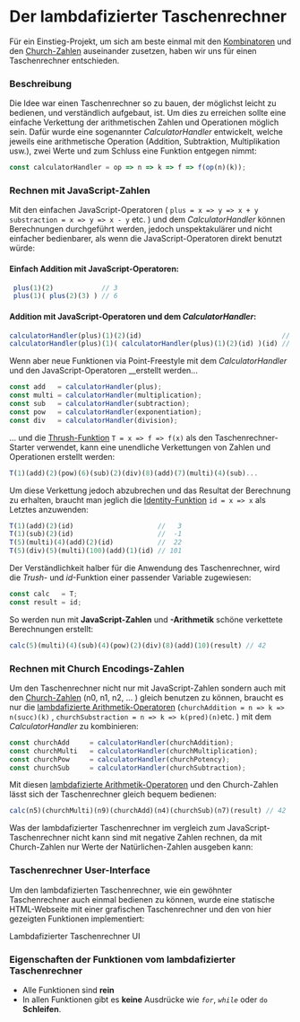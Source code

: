 # Der lambdafizierter Taschenrechner

Für ein Einstieg-Projekt, um sich am beste einmal mit den [Kombinatoren](einfache-kombinatoren.md) und den [Church-Zahlen](church-encodings-zahlen-und-boolesche-werte.md) auseinander zusetzen, haben wir uns für einen Taschenrechner entschieden.

### Beschreibung

Die Idee war einen Taschenrechner so zu bauen, der möglichst leicht zu bedienen, und verständlich aufgebaut, ist. Um dies zu erreichen sollte eine einfache Verkettung der arithmetischen Zahlen und Operationen möglich sein. Dafür wurde eine sogenannter _CalculatorHandler_ entwickelt, welche jeweils eine arithmetische Operation \(Addition, Subtraktion, Multiplikation usw.\), zwei Werte und zum Schluss eine Funktion entgegen nimmt:

```javascript
const calculatorHandler = op => n => k => f => f(op(n)(k));
```

### 

### Rechnen mit JavaScript-Zahlen

Mit den einfachen JavaScript-Operatoren \(  `plus = x => y => x + y`   `substraction = x => y => x - y` etc. \) und dem _CalculatorHandler_ können Berechnungen durchgeführt werden, jedoch unspektakulärer und nicht einfacher bedienbarer, als wenn die JavaScript-Operatoren direkt benutzt würde:

#### **Einfach Addition mit JavaScript-Operatoren:**

```javascript
 plus(1)(2)            // 3
 plus(1)( plus(2)(3) ) // 6 
```

#### **Addition mit JavaScript-Operatoren und dem** _**CalculatorHandler**_**:**

```javascript
calculatorHandler(plus)(1)(2)(id)                                   // 3
calculatorHandler(plus)(1)( calculatorHandler(plus)(1)(2)(id) )(id) // 6
```

Wenn aber neue Funktionen  via Point-Freestyle mit dem _CalculatorHandler_ und den JavaScript-Operatoren __erstellt werden... 

```javascript
const add   = calculatorHandler(plus);            
const multi = calculatorHandler(multiplication);  
const sub   = calculatorHandler(subtraction);
const pow   = calculatorHandler(exponentiation);
const div   = calculatorHandler(division);
```

... und die [Thrush-Funktion](einfache-kombinatoren.md) `T = x => f => f(x)`  als den Taschenrechner-Starter verwendet, kann eine unendliche Verkettungen von Zahlen und Operationen erstellt werden:

```javascript
T(1)(add)(2)(pow)(6)(sub)(2)(div)(8)(add)(7)(multi)(4)(sub)...
```

Um diese Verkettung jedoch abzubrechen und das Resultat der Berechnung zu erhalten, braucht man jeglich die [Identity-Funktion](einfache-kombinatoren.md) `id = x => x`  als Letztes anzuwenden:

```javascript
T(1)(add)(2)(id)                     //   3
T(1)(sub)(2)(id)                     //  -1
T(5)(multi)(4)(add)(2)(id)           //  22
T(5)(div)(5)(multi)(100)(add)(1)(id) // 101
```

Der Verständlichkeit halber für die Anwendung des Taschenrechner, wird die _Trush_- und _id_-Funktion einer passender Variable zugewiesen:

```javascript
const calc   = T;
const result = id;
```

So werden nun mit **JavaScript-Zahlen** und **-Arithmetik** schöne verkettete Berechnungen erstellt:

```javascript
calc(5)(multi)(4)(sub)(4)(pow)(2)(div)(8)(add)(10)(result) // 42
```



### Rechnen mit Church Encodings-Zahlen

Um den Taschenrechner nicht nur mit JavaScript-Zahlen sondern auch mit den [Church-Zahlen](church-encodings-zahlen-und-boolesche-werte.md) \(n0, n1, n2, ... \) gleich benutzen zu können, braucht es nur die [lambdafizierte Arithmetik-Operatoren](church-encodings-zahlen-und-boolesche-werte.md)  \(`churchAddition = n => k => n(succ)(k)` , `churchSubstraction = n => k => k(pred)(n)`etc. \)  mit dem _CalculatorHandler_ zu kombinieren:

```javascript
const churchAdd     = calculatorHandler(churchAddition);
const churchMulti   = calculatorHandler(churchMultiplication);
const churchPow     = calculatorHandler(churchPotency);
const churchSub     = calculatorHandler(churchSubtraction);
```

Mit diesen [lambdafizierte Arithmetik-Operatoren](church-encodings-zahlen-und-boolesche-werte.md) und den Church-Zahlen lässt sich der Taschenrechner gleich bequem bedienen:

```javascript
calc(n5)(churchMulti)(n9)(churchAdd)(n4)(churchSub)(n7)(result) // 42
```



Was der lambdafizierter Taschenrechner im vergleich zum JavaScript-Taschenrechner nicht kann sind mit negative Zahlen rechnen, da mit Church-Zahlen nur Werte der Natürlichen-Zahlen ausgeben kann:







### Taschenrechner User-Interface

Um den lambdafizierten Taschenrechner, wie ein gewöhnter Taschenrechner auch einmal bedienen zu können, wurde eine statische HTML-Webseite mit einer grafischen Taschenrechner und den von hier gezeigten Funktionen implementiert: 

Lambdafizierter Taschenrechner UI





### Eigenschaften der Funktionen vom lambdafizierter Taschenrechner

* Alle Funktionen sind **rein**  
* In allen Funktionen gibt es **keine** Ausdrücke wie _`for`_, _`while`_ oder `do` **Schleifen**. 




